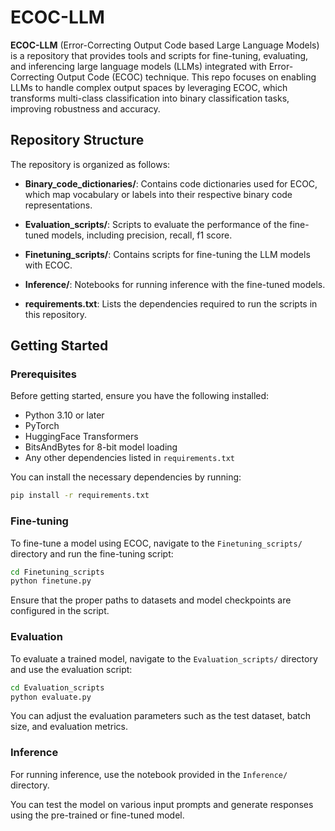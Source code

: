 # ECOC-LLM
**ECOC-LLM** (Error-Correcting Output Code based Large Language Models) is a repository that provides tools and scripts for fine-tuning, evaluating, and inferencing large language models (LLMs) integrated with Error-Correcting Output Code (ECOC) technique. This repo focuses on enabling LLMs to handle complex output spaces by leveraging ECOC, which transforms multi-class classification into binary classification tasks, improving robustness and accuracy.

## Repository Structure

The repository is organized as follows:

- **Binary_code_dictionaries/**: Contains code dictionaries used for ECOC, which map vocabulary or labels into their respective binary code representations.
  
- **Evaluation_scripts/**: Scripts to evaluate the performance of the fine-tuned models, including precision, recall, f1 score.

- **Finetuning_scripts/**: Contains scripts for fine-tuning the LLM models with ECOC.

- **Inference/**: Notebooks for running inference with the fine-tuned models.

- **requirements.txt**: Lists the dependencies required to run the scripts in this repository.

## Getting Started

### Prerequisites

Before getting started, ensure you have the following installed:

- Python 3.10 or later
- PyTorch
- HuggingFace Transformers
- BitsAndBytes for 8-bit model loading
- Any other dependencies listed in `requirements.txt`

You can install the necessary dependencies by running:

```bash
pip install -r requirements.txt
```

### Fine-tuning

To fine-tune a model using ECOC, navigate to the `Finetuning_scripts/` directory and run the fine-tuning script:

```bash
cd Finetuning_scripts
python finetune.py
```

Ensure that the proper paths to datasets and model checkpoints are configured in the script.

### Evaluation

To evaluate a trained model, navigate to the `Evaluation_scripts/` directory and use the evaluation script:

```bash
cd Evaluation_scripts
python evaluate.py
```

You can adjust the evaluation parameters such as the test dataset, batch size, and evaluation metrics.

### Inference

For running inference, use the notebook provided in the `Inference/` directory. 

You can test the model on various input prompts and generate responses using the pre-trained or fine-tuned model.
